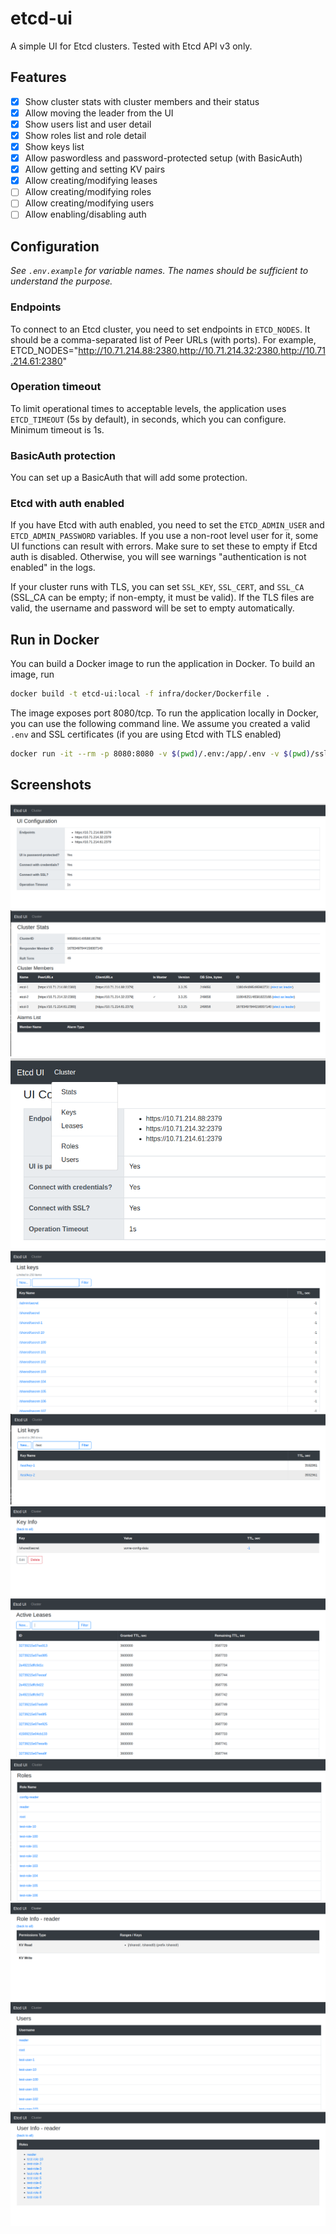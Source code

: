 # etcd-ui

A simple UI for Etcd clusters. Tested with Etcd API v3 only.

## Features

- [x] Show cluster stats with cluster members and their status
- [x] Allow moving the leader from the UI
- [x] Show users list and user detail
- [x] Show roles list and role detail
- [x] Show keys list
- [x] Allow paswordless and password-protected setup (with BasicAuth)
- [x] Allow getting and setting KV pairs
- [x] Allow creating/modifying leases
- [ ] Allow creating/modifying roles
- [ ] Allow creating/modifying users
- [ ] Allow enabling/disabling auth

## Configuration

_See `.env.example` for variable names. The names should be sufficient to understand the purpose._

### Endpoints

To connect to an Etcd cluster, you need to set endpoints in `ETCD_NODES`. It should be a comma-separated list of Peer URLs (with ports). For example, ETCD_NODES="http://10.71.214.88:2380,http://10.71.214.32:2380,http://10.71.214.61:2380"

### Operation timeout

To limit operational times to acceptable levels, the application uses `ETCD_TIMEOUT` (5s by default), in seconds, which you can configure. Minimum timeout is 1s.

### BasicAuth protection

You can set up a BasicAuth that will add some protection.

### Etcd with auth enabled

If you have Etcd with auth enabled, you need to set the `ETCD_ADMIN_USER` and `ETCD_ADMIN_PASSWORD` variables. If you use a non-root level user for it, some UI functions can result with errors. Make sure to set these to empty if Etcd auth is disabled. Otherwise, you will see warnings "authentication is not enabled" in the logs.

If your cluster runs with TLS, you can set `SSL_KEY`, `SSL_CERT`, and `SSL_CA` (SSL_CA can be empty; if non-empty, it must be valid). If the TLS files are valid, the username and password will be set to empty automatically.

## Run in Docker

You can build a Docker image to run the application in Docker. To build an image, run

```bash
docker build -t etcd-ui:local -f infra/docker/Dockerfile .
```

The image exposes port 8080/tcp. To run the application locally in Docker, you can use the following command line. We assume you created a valid `.env` and SSL certificates (if you are using Etcd with TLS enabled)

```bash
docker run -it --rm -p 8080:8080 -v $(pwd)/.env:/app/.env -v $(pwd)/ssl:/app/ssl etcd-ui:local
```

## Screenshots

![main page](./docs/images/main.png)
![cluster stats page](./docs/images/stats.png)
![menu](./docs/images/menu.png)
![keys](./docs/images/keys.png)
![keys with leases](./docs/images/keys-w-lease.png)
![key info](./docs/images/kv-info.png)
![leases](./docs/images/leases.png)
![roles](./docs/images/roles.png)
![role info](./docs/images/role-info.png)
![users](./docs/images/users.png)
![user info](./docs/images/user-info.png)
